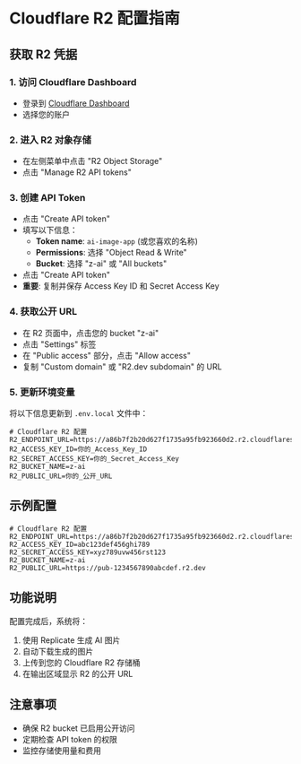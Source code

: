 # Cloudflare R2 配置指南

## 获取 R2 凭据

### 1. 访问 Cloudflare Dashboard
- 登录到 [Cloudflare Dashboard](https://dash.cloudflare.com/)
- 选择您的账户

### 2. 进入 R2 对象存储
- 在左侧菜单中点击 "R2 Object Storage"
- 点击 "Manage R2 API tokens"

### 3. 创建 API Token
- 点击 "Create API token"
- 填写以下信息：
  - **Token name**: `ai-image-app` (或您喜欢的名称)
  - **Permissions**: 选择 "Object Read & Write"
  - **Bucket**: 选择 "z-ai" 或 "All buckets"
- 点击 "Create API token"
- **重要**: 复制并保存 Access Key ID 和 Secret Access Key

### 4. 获取公开 URL
- 在 R2 页面中，点击您的 bucket "z-ai"
- 点击 "Settings" 标签
- 在 "Public access" 部分，点击 "Allow access"
- 复制 "Custom domain" 或 "R2.dev subdomain" 的 URL

### 5. 更新环境变量
将以下信息更新到 `.env.local` 文件中：

```env
# Cloudflare R2 配置
R2_ENDPOINT_URL=https://a86b7f2b20d627f1735a95fb923660d2.r2.cloudflarestorage.com
R2_ACCESS_KEY_ID=你的_Access_Key_ID
R2_SECRET_ACCESS_KEY=你的_Secret_Access_Key
R2_BUCKET_NAME=z-ai
R2_PUBLIC_URL=你的_公开_URL
```

## 示例配置

```env
# Cloudflare R2 配置
R2_ENDPOINT_URL=https://a86b7f2b20d627f1735a95fb923660d2.r2.cloudflarestorage.com
R2_ACCESS_KEY_ID=abc123def456ghi789
R2_SECRET_ACCESS_KEY=xyz789uvw456rst123
R2_BUCKET_NAME=z-ai
R2_PUBLIC_URL=https://pub-1234567890abcdef.r2.dev
```

## 功能说明

配置完成后，系统将：
1. 使用 Replicate 生成 AI 图片
2. 自动下载生成的图片
3. 上传到您的 Cloudflare R2 存储桶
4. 在输出区域显示 R2 的公开 URL

## 注意事项

- 确保 R2 bucket 已启用公开访问
- 定期检查 API token 的权限
- 监控存储使用量和费用
